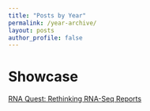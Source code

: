 ```yaml
---
title: "Posts by Year"
permalink: /year-archive/
layout: posts
author_profile: false
---
```


# Showcase

[RNA Quest: Rethinking RNA-Seq Reports](/showcase/rna-quest-report/)